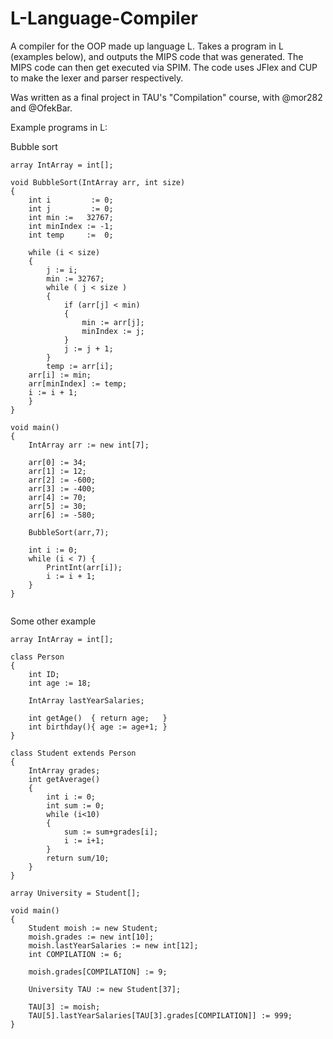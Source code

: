 # L-Language-Compiler

A compiler for the OOP made up language L. 
Takes a program in L (examples below), and outputs the MIPS code that was generated. The MIPS code can then get executed via SPIM. 
The code uses JFlex and CUP to make the lexer and parser respectively.

Was written as a final project in TAU's "Compilation" course, with @mor282 and @OfekBar.

Example programs in L:

Bubble sort
```
array IntArray = int[];

void BubbleSort(IntArray arr, int size)
{
    int i         := 0;
    int j         := 0;
    int min :=   32767;
    int minIndex := -1;
    int temp     :=  0;
    
    while (i < size)
    {
        j := i;
        min := 32767;
        while ( j < size )
        {
            if (arr[j] < min)
            {
                min := arr[j];
                minIndex := j;
            }
            j := j + 1;
        }
        temp := arr[i];
	arr[i] := min;
	arr[minIndex] := temp;
	i := i + 1;
    }
}

void main()
{
    IntArray arr := new int[7];
    
    arr[0] := 34;
    arr[1] := 12;
    arr[2] := -600;
    arr[3] := -400;
    arr[4] := 70;
    arr[5] := 30;
    arr[6] := -580;
    
    BubbleSort(arr,7);

    int i := 0;
    while (i < 7) {
        PrintInt(arr[i]);
        i := i + 1;
    }
}


```


Some other example
```
array IntArray = int[];

class Person
{
	int ID;
	int age := 18;

	IntArray lastYearSalaries;

	int getAge()  { return age;   }
	int birthday(){ age := age+1; }
}

class Student extends Person
{
	IntArray grades;
	int getAverage()
	{
		int i := 0;
		int sum := 0;
		while (i<10)
		{
			sum := sum+grades[i];
			i := i+1;
		}
		return sum/10;
	}
}

array University = Student[];

void main()
{
	Student moish := new Student;
	moish.grades := new int[10];
	moish.lastYearSalaries := new int[12];
	int COMPILATION := 6;

	moish.grades[COMPILATION] := 9;

	University TAU := new Student[37];
	
	TAU[3] := moish;
	TAU[5].lastYearSalaries[TAU[3].grades[COMPILATION]] := 999;
}

```
